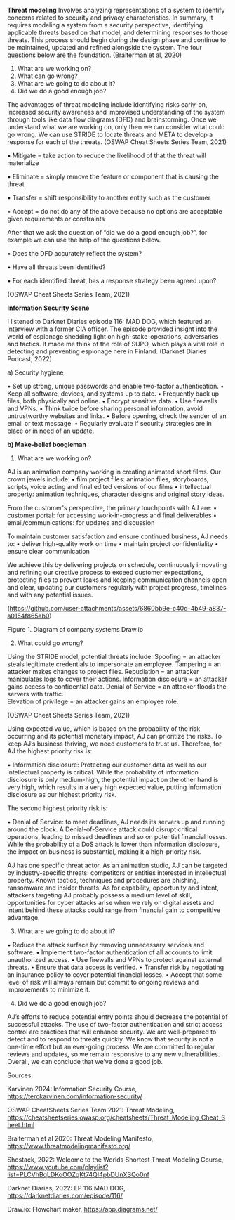 **Threat modeling**
Involves analyzing representations of a system to identify concerns related to security and privacy characteristics. In summary, it requires modeling a system from a security perspective, identifying applicable threats based on that model, and determining responses to those threats. This process should begin during the design phase and continue to be maintained, updated and refined alongside the system. The four questions below are the foundation. (Braiterman et al, 2020)

1.	What are we working on?
2.	What can go wrong?
3.	What are we going to do about it?
4.	Did we do a good enough job?

The advantages of threat modeling include identifying risks early-on, increased security awareness and improvised understanding of the system through tools like data flow diagrams (DFD) and brainstorming. Once we understand what we are working on, only then we can consider what could go wrong. We can use STRIDE to locate threats and META to develop a response for each of the threats. (OSWAP Cheat Sheets Series Team, 2021)

•	Mitigate = take action to reduce the likelihood of that the threat will materialize

•	Eliminate = simply remove the feature or component that is causing the threat

•	Transfer = shift responsibility to another entity such as the customer

•	Accept = do not do any of the above because no options are acceptable given requirements or constraints

After that we ask the question of “did we do a good enough job?”, for example we can use the help of the questions below. 

•	Does the DFD accurately reflect the system?

•	Have all threats been identified?

•	For each identified threat, has a response strategy been agreed upon?

(OSWAP Cheat Sheets Series Team, 2021)

**Information Security Scene**

I listened to Darknet Diaries episode 116: MAD DOG, which featured an interview with a former CIA officer. The episode provided insight into the world of espionage shedding light on high-stake-operations, adversaries and tactics. It made me think of the role of SUPO, which plays a vital role in detecting and preventing espionage here in Finland. 
(Darknet Diaries Podcast, 2022)

a)	Security hygiene

•	Set up strong, unique passwords and enable two-factor authentication. 
•	Keep all software, devices, and systems up to date. 
•	Frequently back up files, both physically and online. 
•	Encrypt sensitive data. 
•	Use firewalls and VPNs. 
•	Think twice before sharing personal information, avoid untrustworthy websites and links. 
•	Before opening, check the sender of an email or text message. 
•	Regularly evaluate if security strategies are in place or in need of an update. 

**b)	Make-belief boogieman**

1)	What are we working on?

AJ is an animation company working in creating animated short films. Our crown jewels include: 
•	film project files: animation files, storyboards, scripts, voice acting and final edited versions of our films
•	intellectual property: animation techniques, character designs and original story ideas.

From the customer's perspective, the primary touchpoints with AJ are:
•	customer portal: for accessing work-in-progress and final deliverables
•	email/communications: for updates and discussion

To maintain customer satisfaction and ensure continued business, AJ needs to:
•	deliver high-quality work on time
•	maintain project confidentiality
•	ensure clear communication

We achieve this by delivering projects on schedule, continuously innovating and refining our creative process to exceed customer expectations, protecting files to prevent leaks and keeping communication channels open and clear, updating our customers regularly with project progress, timelines and with any potential issues. 

(https://github.com/user-attachments/assets/6860bb9e-c40d-4b49-a837-a0154f865ab0)
 
Figure 1. Diagram of company systems Draw.io

2)	What could go wrong? 

Using the STRIDE model, potential threats include:
Spoofing = an attacker steals legitimate credentials to impersonate an employee. 
Tampering = an attacker makes changes to project files. 
Repudiation = an attacker manipulates logs to cover their actions. 
Information disclosure = an attacker gains access to confidential data. 
Denial of Service = an attacker floods the servers with traffic.  
Elevation of privilege = an attacker gains an employee role.

(OSWAP Cheat Sheets Series Team, 2021) 

Using expected value, which is based on the probability of the risk occurring and its potential monetary impact, AJ can prioritize the risks. 
To keep AJ’s business thriving, we need customers to trust us. Therefore, for AJ the highest priority risk is:

•	Information disclosure: Protecting our customer data as well as our intellectual property is critical. While the probability of information disclosure is only medium-high, the potential impact on the other hand is very high, which results in a very high expected value, putting information disclosure as our highest priority risk. 

The second highest priority risk is:

•	Denial of Service: to meet deadlines, AJ needs its servers up and running around the clock. A Denial-of-Service attack could disrupt critical operations, leading to missed deadlines and so on potential financial losses. While the probability of a DoS attack is lower than information disclosure, the impact on business is substantial, making it a high-priority risk. 

AJ has one specific threat actor. As an animation studio, AJ can be targeted by industry-specific threats: competitors or entities interested in intellectual property. Known tactics, techniques and procedures are phishing, ransomware and insider threats. As for capability, opportunity and intent, attackers targeting AJ probably possess a medium level of skill, opportunities for cyber attacks arise when we rely on digital assets and intent behind these attacks could range from financial gain to competitive advantage. 

3)	What are we going to do about it?
   
•	Reduce the attack surface by removing unnecessary services and software.
•	Implement two-factor authentication of all accounts to limit unauthorized access.
•	Use firewalls and VPNs to protect against external threats. 
•	Ensure that data access is verified.
•	Transfer risk by negotiating an insurance policy to cover potential financial losses.
•	Accept that some level of risk will always remain but commit to ongoing reviews and improvements to minimize it. 

4) Did we do a good enough job?
   
AJ’s efforts to reduce potential entry points should decrease the potential of successful attacks. The use of two-factor authentication and strict access control are practices that will enhance security. We are well-prepared to detect and to respond to threats quickly. We know that security is not a one-time effort but an ever-going process. We are committed to regular reviews and updates, so we remain responsive to any new vulnerabilities. Overall, we can conclude that we’ve done a good job. 

Sources
	
Karvinen 2024: Information Security Course,
https://terokarvinen.com/information-security/

OSWAP CheatSheets Series Team 2021: Threat Modeling, 
https://cheatsheetseries.owasp.org/cheatsheets/Threat_Modeling_Cheat_Sheet.html

Braiterman et al 2020: Threat Modeling Manifesto, 
https://www.threatmodelingmanifesto.org/

Shostack, 2022: Welcome to the Worlds Shortest Threat Modeling Course, 
https://www.youtube.com/playlist?list=PLCVhBqLDKoOOZqKt74QI4pbDUnXSQo0nf

Darknet Diaries, 2022: EP 116 MAD DOG,
https://darknetdiaries.com/episode/116/

Draw.io: Flowchart maker,
https://app.diagrams.net/

